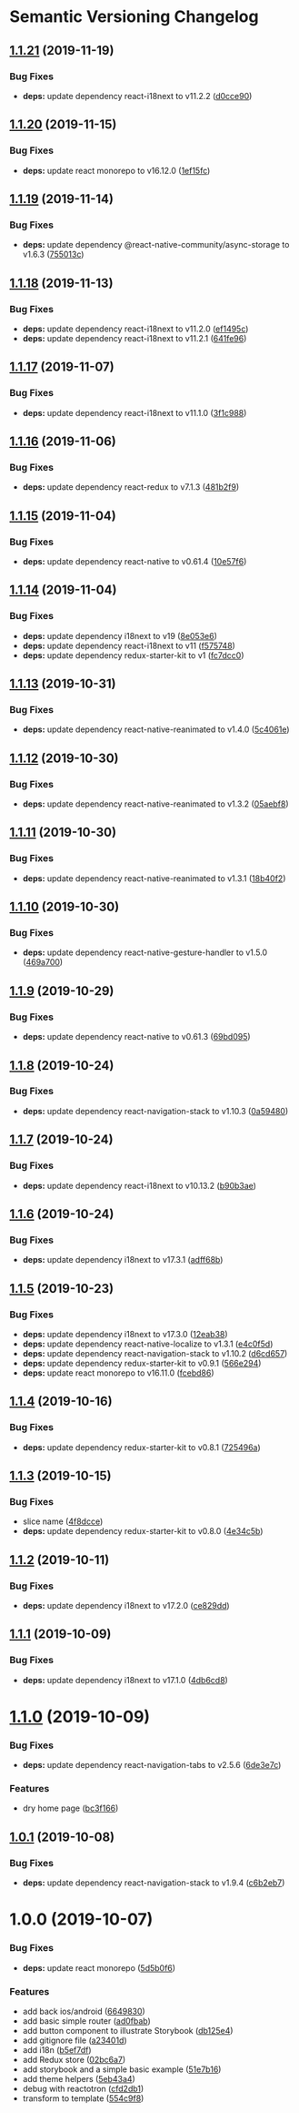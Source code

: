 # Semantic Versioning Changelog

## [1.1.21](https://github.com/derniercri/react-native-template-derniercri/compare/v1.1.20...v1.1.21) (2019-11-19)


### Bug Fixes

* **deps:** update dependency react-i18next to v11.2.2 ([d0cce90](https://github.com/derniercri/react-native-template-derniercri/commit/d0cce90))

## [1.1.20](https://github.com/derniercri/react-native-template-derniercri/compare/v1.1.19...v1.1.20) (2019-11-15)


### Bug Fixes

* **deps:** update react monorepo to v16.12.0 ([1ef15fc](https://github.com/derniercri/react-native-template-derniercri/commit/1ef15fc))

## [1.1.19](https://github.com/derniercri/react-native-template-derniercri/compare/v1.1.18...v1.1.19) (2019-11-14)


### Bug Fixes

* **deps:** update dependency @react-native-community/async-storage to v1.6.3 ([755013c](https://github.com/derniercri/react-native-template-derniercri/commit/755013c))

## [1.1.18](https://github.com/derniercri/react-native-template-derniercri/compare/v1.1.17...v1.1.18) (2019-11-13)


### Bug Fixes

* **deps:** update dependency react-i18next to v11.2.0 ([ef1495c](https://github.com/derniercri/react-native-template-derniercri/commit/ef1495c))
* **deps:** update dependency react-i18next to v11.2.1 ([641fe96](https://github.com/derniercri/react-native-template-derniercri/commit/641fe96))

## [1.1.17](https://github.com/derniercri/react-native-template-derniercri/compare/v1.1.16...v1.1.17) (2019-11-07)


### Bug Fixes

* **deps:** update dependency react-i18next to v11.1.0 ([3f1c988](https://github.com/derniercri/react-native-template-derniercri/commit/3f1c988))

## [1.1.16](https://github.com/derniercri/react-native-template-derniercri/compare/v1.1.15...v1.1.16) (2019-11-06)


### Bug Fixes

* **deps:** update dependency react-redux to v7.1.3 ([481b2f9](https://github.com/derniercri/react-native-template-derniercri/commit/481b2f9))

## [1.1.15](https://github.com/derniercri/react-native-template-derniercri/compare/v1.1.14...v1.1.15) (2019-11-04)


### Bug Fixes

* **deps:** update dependency react-native to v0.61.4 ([10e57f6](https://github.com/derniercri/react-native-template-derniercri/commit/10e57f6))

## [1.1.14](https://github.com/derniercri/react-native-template-derniercri/compare/v1.1.13...v1.1.14) (2019-11-04)


### Bug Fixes

* **deps:** update dependency i18next to v19 ([8e053e6](https://github.com/derniercri/react-native-template-derniercri/commit/8e053e6))
* **deps:** update dependency react-i18next to v11 ([f575748](https://github.com/derniercri/react-native-template-derniercri/commit/f575748))
* **deps:** update dependency redux-starter-kit to v1 ([fc7dcc0](https://github.com/derniercri/react-native-template-derniercri/commit/fc7dcc0))

## [1.1.13](https://github.com/derniercri/react-native-template-derniercri/compare/v1.1.12...v1.1.13) (2019-10-31)


### Bug Fixes

* **deps:** update dependency react-native-reanimated to v1.4.0 ([5c4061e](https://github.com/derniercri/react-native-template-derniercri/commit/5c4061e))

## [1.1.12](https://github.com/derniercri/react-native-template-derniercri/compare/v1.1.11...v1.1.12) (2019-10-30)


### Bug Fixes

* **deps:** update dependency react-native-reanimated to v1.3.2 ([05aebf8](https://github.com/derniercri/react-native-template-derniercri/commit/05aebf8))

## [1.1.11](https://github.com/derniercri/react-native-template-derniercri/compare/v1.1.10...v1.1.11) (2019-10-30)


### Bug Fixes

* **deps:** update dependency react-native-reanimated to v1.3.1 ([18b40f2](https://github.com/derniercri/react-native-template-derniercri/commit/18b40f2))

## [1.1.10](https://github.com/derniercri/react-native-template-derniercri/compare/v1.1.9...v1.1.10) (2019-10-30)


### Bug Fixes

* **deps:** update dependency react-native-gesture-handler to v1.5.0 ([469a700](https://github.com/derniercri/react-native-template-derniercri/commit/469a700))

## [1.1.9](https://github.com/derniercri/react-native-template-derniercri/compare/v1.1.8...v1.1.9) (2019-10-29)


### Bug Fixes

* **deps:** update dependency react-native to v0.61.3 ([69bd095](https://github.com/derniercri/react-native-template-derniercri/commit/69bd095))

## [1.1.8](https://github.com/derniercri/react-native-template-derniercri/compare/v1.1.7...v1.1.8) (2019-10-24)


### Bug Fixes

* **deps:** update dependency react-navigation-stack to v1.10.3 ([0a59480](https://github.com/derniercri/react-native-template-derniercri/commit/0a59480))

## [1.1.7](https://github.com/derniercri/react-native-template-derniercri/compare/v1.1.6...v1.1.7) (2019-10-24)


### Bug Fixes

* **deps:** update dependency react-i18next to v10.13.2 ([b90b3ae](https://github.com/derniercri/react-native-template-derniercri/commit/b90b3ae))

## [1.1.6](https://github.com/derniercri/react-native-template-derniercri/compare/v1.1.5...v1.1.6) (2019-10-24)


### Bug Fixes

* **deps:** update dependency i18next to v17.3.1 ([adff68b](https://github.com/derniercri/react-native-template-derniercri/commit/adff68b))

## [1.1.5](https://github.com/derniercri/react-native-template-derniercri/compare/v1.1.4...v1.1.5) (2019-10-23)


### Bug Fixes

* **deps:** update dependency i18next to v17.3.0 ([12eab38](https://github.com/derniercri/react-native-template-derniercri/commit/12eab38))
* **deps:** update dependency react-native-localize to v1.3.1 ([e4c0f5d](https://github.com/derniercri/react-native-template-derniercri/commit/e4c0f5d))
* **deps:** update dependency react-navigation-stack to v1.10.2 ([d6cd657](https://github.com/derniercri/react-native-template-derniercri/commit/d6cd657))
* **deps:** update dependency redux-starter-kit to v0.9.1 ([566e294](https://github.com/derniercri/react-native-template-derniercri/commit/566e294))
* **deps:** update react monorepo to v16.11.0 ([fcebd86](https://github.com/derniercri/react-native-template-derniercri/commit/fcebd86))

## [1.1.4](https://github.com/derniercri/react-native-template-derniercri/compare/v1.1.3...v1.1.4) (2019-10-16)


### Bug Fixes

* **deps:** update dependency redux-starter-kit to v0.8.1 ([725496a](https://github.com/derniercri/react-native-template-derniercri/commit/725496a))

## [1.1.3](https://github.com/derniercri/react-native-template-derniercri/compare/v1.1.2...v1.1.3) (2019-10-15)


### Bug Fixes

* slice name ([4f8dcce](https://github.com/derniercri/react-native-template-derniercri/commit/4f8dcce))
* **deps:** update dependency redux-starter-kit to v0.8.0 ([4e34c5b](https://github.com/derniercri/react-native-template-derniercri/commit/4e34c5b))

## [1.1.2](https://github.com/derniercri/react-native-template-derniercri/compare/v1.1.1...v1.1.2) (2019-10-11)


### Bug Fixes

* **deps:** update dependency i18next to v17.2.0 ([ce829dd](https://github.com/derniercri/react-native-template-derniercri/commit/ce829dd))

## [1.1.1](https://github.com/derniercri/react-native-template-derniercri/compare/v1.1.0...v1.1.1) (2019-10-09)


### Bug Fixes

* **deps:** update dependency i18next to v17.1.0 ([4db6cd8](https://github.com/derniercri/react-native-template-derniercri/commit/4db6cd8))

# [1.1.0](https://github.com/derniercri/react-native-template-derniercri/compare/v1.0.1...v1.1.0) (2019-10-09)


### Bug Fixes

* **deps:** update dependency react-navigation-tabs to v2.5.6 ([6de3e7c](https://github.com/derniercri/react-native-template-derniercri/commit/6de3e7c))


### Features

* dry home page ([bc3f166](https://github.com/derniercri/react-native-template-derniercri/commit/bc3f166))

## [1.0.1](https://github.com/derniercri/react-native-template-derniercri/compare/v1.0.0...v1.0.1) (2019-10-08)


### Bug Fixes

* **deps:** update dependency react-navigation-stack to v1.9.4 ([c6b2eb7](https://github.com/derniercri/react-native-template-derniercri/commit/c6b2eb7))

# 1.0.0 (2019-10-07)


### Bug Fixes

* **deps:** update react monorepo ([5d5b0f6](https://github.com/derniercri/react-native-template-derniercri/commit/5d5b0f6))


### Features

* add back ios/android ([6649830](https://github.com/derniercri/react-native-template-derniercri/commit/6649830))
* add basic simple router ([ad0fbab](https://github.com/derniercri/react-native-template-derniercri/commit/ad0fbab))
* add button component to illustrate Storybook ([db125e4](https://github.com/derniercri/react-native-template-derniercri/commit/db125e4))
* add gitignore file ([a23401d](https://github.com/derniercri/react-native-template-derniercri/commit/a23401d))
* add i18n ([b5ef7df](https://github.com/derniercri/react-native-template-derniercri/commit/b5ef7df))
* add Redux store ([02bc6a7](https://github.com/derniercri/react-native-template-derniercri/commit/02bc6a7))
* add storybook and a simple basic example ([51e7b16](https://github.com/derniercri/react-native-template-derniercri/commit/51e7b16))
* add theme helpers ([5eb43a4](https://github.com/derniercri/react-native-template-derniercri/commit/5eb43a4))
* debug with reactotron ([cfd2db1](https://github.com/derniercri/react-native-template-derniercri/commit/cfd2db1))
* transform to template ([554c9f8](https://github.com/derniercri/react-native-template-derniercri/commit/554c9f8))
